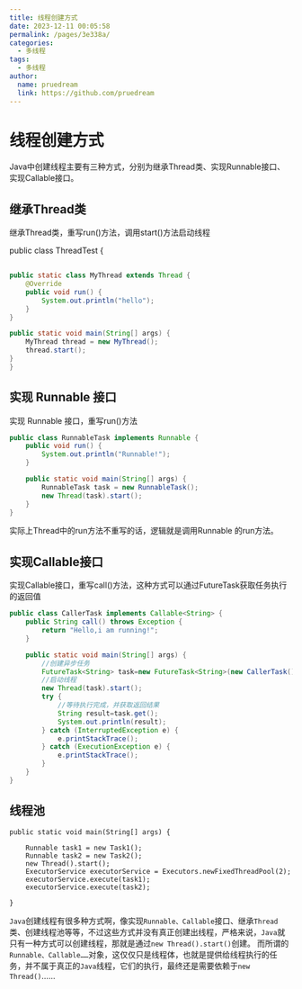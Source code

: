```yaml
---
title: 线程创建方式
date: 2023-12-11 00:05:58
permalink: /pages/3e338a/
categories:
  - 多线程
tags:
  - 多线程
author: 
  name: pruedream
  link: https://github.com/pruedream
---
```


# 线程创建方式

Java中创建线程主要有三种方式，分别为继承Thread类、实现Runnable接口、实现Callable接口。

## 继承Thread类 

继承Thread类，重写run()方法，调用start()方法启动线程

public class ThreadTest {

```java
 
public static class MyThread extends Thread {
    @Override
    public void run() {
        System.out.println("hello");
    }
}

public static void main(String[] args) {
    MyThread thread = new MyThread();
    thread.start();
}
}
```

 



## 实现 Runnable 接口 

实现 Runnable 接口，重写run()方法

~~~java
public class RunnableTask implements Runnable {
    public void run() {
        System.out.println("Runnable!");
    }

    public static void main(String[] args) {
        RunnableTask task = new RunnableTask();
        new Thread(task).start();
    }
}

~~~

实际上Thread中的run方法不重写的话，逻辑就是调用Runnable 的run方法。



## 实现Callable接口 

实现Callable接口，重写call()方法，这种方式可以通过FutureTask获取任务执行的返回值

~~~java
public class CallerTask implements Callable<String> {
    public String call() throws Exception {
        return "Hello,i am running!";
    }

    public static void main(String[] args) {
        //创建异步任务
        FutureTask<String> task=new FutureTask<String>(new CallerTask());
        //启动线程
        new Thread(task).start();
        try {
            //等待执行完成，并获取返回结果
            String result=task.get();
            System.out.println(result);
        } catch (InterruptedException e) {
            e.printStackTrace();
        } catch (ExecutionException e) {
            e.printStackTrace();
        }
    }
}


~~~



## 线程池

```
public static void main(String[] args) {

    Runnable task1 = new Task1();
    Runnable task2 = new Task2();
    new Thread().start();
    ExecutorService executorService = Executors.newFixedThreadPool(2);
    executorService.execute(task1);
    executorService.execute(task2);
   
}
```







`Java`创建线程有很多种方式啊，像实现`Runnable、Callable`接口、继承`Thread`类、创建线程池等等，不过这些方式并没有真正创建出线程，严格来说，`Java`就只有一种方式可以创建线程，那就是通过`new Thread().start()`创建。
而所谓的`Runnable、Callable……`对象，这仅仅只是线程体，也就是提供给线程执行的任务，并不属于真正的`Java`线程，它们的执行，最终还是需要依赖于`new Thread()`……